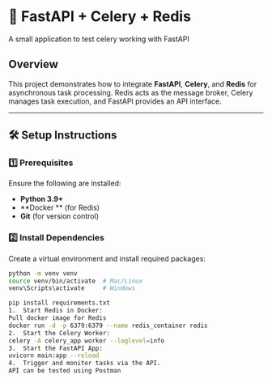 # 🚀 FastAPI + Celery + Redis
A small application to test celery working with FastAPI

## Overview
This project demonstrates how to integrate **FastAPI**, **Celery**, and **Redis** for asynchronous task processing.
Redis acts as the message broker, Celery manages task execution, and FastAPI provides an API interface.

---

## 🛠 Setup Instructions

### 1️⃣ Prerequisites
Ensure the following are installed:
- **Python 3.9+**
- **Docker ** (for Redis)
- **Git** (for version control)

### 2️⃣ Install Dependencies
Create a virtual environment and install required packages:
```bash
python -m venv venv
source venv/bin/activate  # Mac/Linux
venv\Scripts\activate     # Windows

pip install requirements.txt
1.	Start Redis in Docker:
Pull docker image for Redis
docker run -d -p 6379:6379 --name redis_container redis 
2.	Start the Celery Worker:
celery -A celery_app worker --loglevel=info 
3.	Start the FastAPI App:
uvicorn main:app --reload 
4.	Trigger and monitor tasks via the API.
API can be tested using Postman


 
